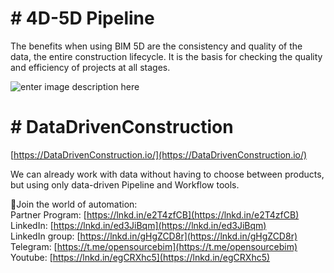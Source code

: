 # # 4D-5D Pipeline

The benefits when using BIM 5D are the consistency and quality of the data, the entire construction lifecycle. It is the basis for checking the quality and efficiency of projects at all stages.

![enter image description here](https://DataDrivenConstruction.io/wp-content/uploads/2022/09/5D-4D-BIM-DataDrivenConstruction-Data-Revit-IFC-1-2048x1130.jpg)
# # DataDrivenConstruction

[https://DataDrivenConstruction.io/](https://DataDrivenConstruction.io/)

We can already work with data without having to choose between products, but using only data-driven Pipeline and Workflow tools.

🚀Join the world of automation:  
Partner Program: [https://lnkd.in/e2T4zfCB](https://lnkd.in/e2T4zfCB)  
LinkedIn: [https://lnkd.in/ed3JiBqm](https://lnkd.in/ed3JiBqm)  
LinkedIn group: [https://lnkd.in/gHgZCD8r](https://lnkd.in/gHgZCD8r)  
Telegram: [https://t.me/opensourcebim](https://t.me/opensourcebim)  
Youtube: [https://lnkd.in/egCRXhc5](https://lnkd.in/egCRXhc5)

